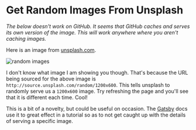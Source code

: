 # Get Random Images From Unsplash

_The below doesn't work on GitHub. It seems that GitHub caches and serves
its own version of the image. This will work anywhere where you aren't
caching images._

Here is an image from [unsplash.com](https://unsplash.com).

![random images](http://source.unsplash.com/random/1200x600)

I don't know what image I am showing you though. That's because the URL
being sourced for the above image is
`http://source.unsplash.com/random/1200x600`. This tells unsplash to
randomly serve us a `1200x600` image. Try refreshing the page and you'll see
that it is different each time. Cool!

This is a bit of a novelty, but could be useful on occasion. The
[Gatsby](https://www.gatsbyjs.org/) docs use it to great effect in a
tutorial so as to not get caught up with the details of serving a specific
image.
